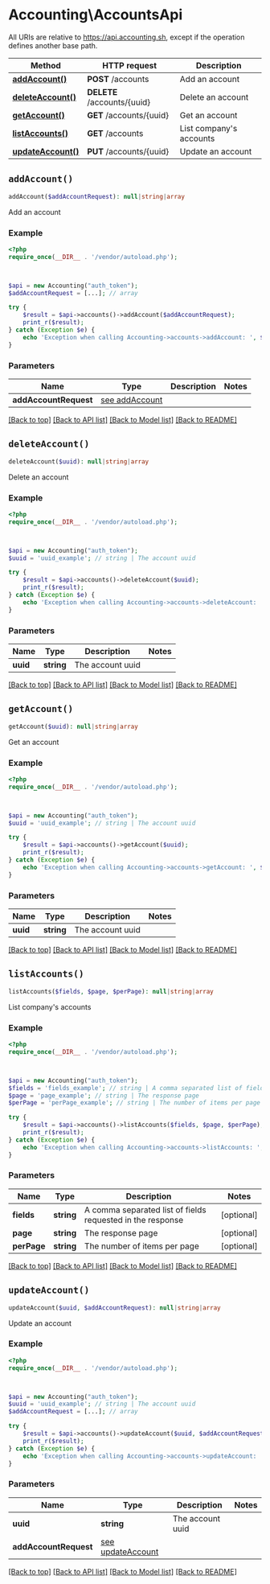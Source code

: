 # Accounting\AccountsApi

All URIs are relative to https://api.accounting.sh, except if the operation defines another base path.

| Method | HTTP request | Description |
| ------------- | ------------- | ------------- |
| [**addAccount()**](AccountsApi.md#addAccount) | **POST** /accounts | Add an account |
| [**deleteAccount()**](AccountsApi.md#deleteAccount) | **DELETE** /accounts/{uuid} | Delete an account |
| [**getAccount()**](AccountsApi.md#getAccount) | **GET** /accounts/{uuid} | Get an account |
| [**listAccounts()**](AccountsApi.md#listAccounts) | **GET** /accounts | List company&#39;s accounts |
| [**updateAccount()**](AccountsApi.md#updateAccount) | **PUT** /accounts/{uuid} | Update an account |


## `addAccount()`

```php
addAccount($addAccountRequest): null|string|array
```

Add an account

### Example

```php
<?php
require_once(__DIR__ . '/vendor/autoload.php');



$api = new Accounting("auth_token");
$addAccountRequest = [...]; // array

try {
    $result = $api->accounts()->addAccount($addAccountRequest);
    print_r($result);
} catch (Exception $e) {
    echo 'Exception when calling Accounting->accounts->addAccount: ', $e->getMessage(), PHP_EOL;
}
```

### Parameters

| Name | Type | Description  | Notes |
| ------------- | ------------- | ------------- | ------------- |
| **addAccountRequest** | [see addAccount](https://api.accounting.sh/swagger.html#operation/addAccount)|  | |

[[Back to top]](#) [[Back to API list]](../../README.md#endpoints)
[[Back to Model list]](../../README.md#models)
[[Back to README]](../../README.md)

## `deleteAccount()`

```php
deleteAccount($uuid): null|string|array
```

Delete an account

### Example

```php
<?php
require_once(__DIR__ . '/vendor/autoload.php');



$api = new Accounting("auth_token");
$uuid = 'uuid_example'; // string | The account uuid

try {
    $result = $api->accounts()->deleteAccount($uuid);
    print_r($result);
} catch (Exception $e) {
    echo 'Exception when calling Accounting->accounts->deleteAccount: ', $e->getMessage(), PHP_EOL;
}
```

### Parameters

| Name | Type | Description  | Notes |
| ------------- | ------------- | ------------- | ------------- |
| **uuid** | **string**| The account uuid | |

[[Back to top]](#) [[Back to API list]](../../README.md#endpoints)
[[Back to Model list]](../../README.md#models)
[[Back to README]](../../README.md)

## `getAccount()`

```php
getAccount($uuid): null|string|array
```

Get an account

### Example

```php
<?php
require_once(__DIR__ . '/vendor/autoload.php');



$api = new Accounting("auth_token");
$uuid = 'uuid_example'; // string | The account uuid

try {
    $result = $api->accounts()->getAccount($uuid);
    print_r($result);
} catch (Exception $e) {
    echo 'Exception when calling Accounting->accounts->getAccount: ', $e->getMessage(), PHP_EOL;
}
```

### Parameters

| Name | Type | Description  | Notes |
| ------------- | ------------- | ------------- | ------------- |
| **uuid** | **string**| The account uuid | |

[[Back to top]](#) [[Back to API list]](../../README.md#endpoints)
[[Back to Model list]](../../README.md#models)
[[Back to README]](../../README.md)

## `listAccounts()`

```php
listAccounts($fields, $page, $perPage): null|string|array
```

List company's accounts

### Example

```php
<?php
require_once(__DIR__ . '/vendor/autoload.php');



$api = new Accounting("auth_token");
$fields = 'fields_example'; // string | A comma separated list of fields requested in the response
$page = 'page_example'; // string | The response page
$perPage = 'perPage_example'; // string | The number of items per page

try {
    $result = $api->accounts()->listAccounts($fields, $page, $perPage);
    print_r($result);
} catch (Exception $e) {
    echo 'Exception when calling Accounting->accounts->listAccounts: ', $e->getMessage(), PHP_EOL;
}
```

### Parameters

| Name | Type | Description  | Notes |
| ------------- | ------------- | ------------- | ------------- |
| **fields** | **string**| A comma separated list of fields requested in the response | [optional] |
| **page** | **string**| The response page | [optional] |
| **perPage** | **string**| The number of items per page | [optional] |

[[Back to top]](#) [[Back to API list]](../../README.md#endpoints)
[[Back to Model list]](../../README.md#models)
[[Back to README]](../../README.md)

## `updateAccount()`

```php
updateAccount($uuid, $addAccountRequest): null|string|array
```

Update an account

### Example

```php
<?php
require_once(__DIR__ . '/vendor/autoload.php');



$api = new Accounting("auth_token");
$uuid = 'uuid_example'; // string | The account uuid
$addAccountRequest = [...]; // array

try {
    $result = $api->accounts()->updateAccount($uuid, $addAccountRequest);
    print_r($result);
} catch (Exception $e) {
    echo 'Exception when calling Accounting->accounts->updateAccount: ', $e->getMessage(), PHP_EOL;
}
```

### Parameters

| Name | Type | Description  | Notes |
| ------------- | ------------- | ------------- | ------------- |
| **uuid** | **string**| The account uuid | |
| **addAccountRequest** | [see updateAccount](https://api.accounting.sh/swagger.html#operation/updateAccount)|  | |

[[Back to top]](#) [[Back to API list]](../../README.md#endpoints)
[[Back to Model list]](../../README.md#models)
[[Back to README]](../../README.md)
